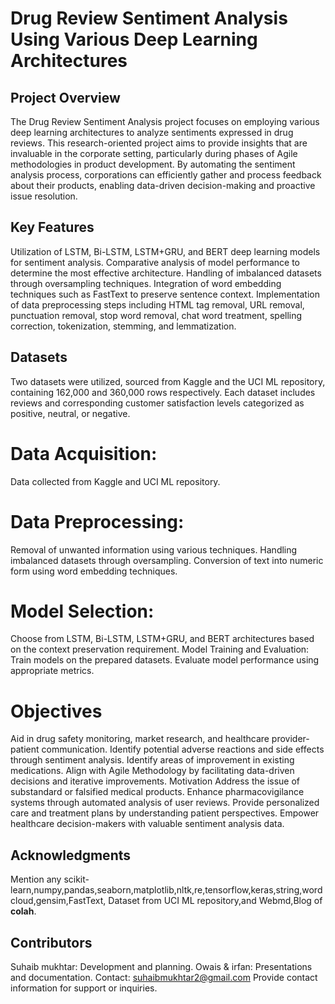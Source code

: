 # Drug Review Sentiment Analysis Using Various Deep Learning Architectures
## Project Overview
The Drug Review Sentiment Analysis project focuses on employing various deep learning architectures to analyze sentiments expressed in drug reviews. This research-oriented project aims to provide insights that are invaluable in the corporate setting, particularly during phases of Agile methodologies in product development. By automating the sentiment analysis process, corporations can efficiently gather and process feedback about their products, enabling data-driven decision-making and proactive issue resolution.

## Key Features
Utilization of LSTM, Bi-LSTM, LSTM+GRU, and BERT deep learning models for sentiment analysis.
Comparative analysis of model performance to determine the most effective architecture.
Handling of imbalanced datasets through oversampling techniques.
Integration of word embedding techniques such as FastText to preserve sentence context.
Implementation of data preprocessing steps including HTML tag removal, URL removal, punctuation removal, stop word removal, chat word treatment, spelling correction, tokenization, stemming, and lemmatization.
## Datasets
Two datasets were utilized, sourced from Kaggle and the UCI ML repository, containing 162,000 and 360,000 rows respectively. Each dataset includes reviews and corresponding customer satisfaction levels categorized as positive, neutral, or negative.
# Data Acquisition:
Data collected from Kaggle and UCI ML repository.
# Data Preprocessing:
Removal of unwanted information using various techniques.
Handling imbalanced datasets through oversampling.
Conversion of text into numeric form using word embedding techniques.
# Model Selection:
Choose from LSTM, Bi-LSTM, LSTM+GRU, and BERT architectures based on the context preservation requirement.
Model Training and Evaluation:
Train models on the prepared datasets.
Evaluate model performance using appropriate metrics.
# Objectives
Aid in drug safety monitoring, market research, and healthcare provider-patient communication.
Identify potential adverse reactions and side effects through sentiment analysis.
Identify areas of improvement in existing medications.
Align with Agile Methodology by facilitating data-driven decisions and iterative improvements.
Motivation
Address the issue of substandard or falsified medical products.
Enhance pharmacovigilance systems through automated analysis of user reviews.
Provide personalized care and treatment plans by understanding patient perspectives.
Empower healthcare decision-makers with valuable sentiment analysis data.
## Acknowledgments
Mention any scikit-learn,numpy,pandas,seaborn,matplotlib,nltk,re,tensorflow,keras,string,wordcloud,gensim,FastText, Dataset from UCI ML repository,and Webmd,Blog of <b>colah</b>.
## Contributors
Suhaib mukhtar: Development and planning.
Owais & irfan: Presentations and documentation.
Contact:
suhaibmukhtar2@gmail.com
Provide contact information for support or inquiries.
